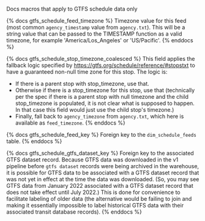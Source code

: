 Docs macros that apply to GTFS schedule data only

{% docs gtfs_schedule_feed_timezone %}
Timezone value for this feed (most common `agency_timestamp` value from `agency.txt`).
This will be a string value that can be passed to the TIMESTAMP function as a valid
timezone, for example 'America/Los_Angeles' or 'US/Pacific'.
{% enddocs %}

{% docs gtfs_schedule_stop_timezone_coalesced %}
This field applies the fallback logic specified by https://gtfs.org/schedule/reference/#stopstxt to have a guaranteed non-null time zone for this stop. The logic is:
* If there is a parent stop with stop_timezone, use that.
* Otherwise if there is a stop_timezone for this stop, use that (technically per the spec if there is a parent stop with null timezone and the child stop_timezone is populated, it is not clear what is supposed to happen. In that case this field would just use the child stop's timezone.)
* Finally, fall back to `agency_timezone` from `agency.txt`, which here is available as `feed_timezone`.
{% enddocs %}

{% docs gtfs_schedule_feed_key %}
Foreign key to the `dim_schedule_feeds` table.
{% enddocs %}

{% docs gtfs_schedule_gtfs_dataset_key %}
Foreign key to the associated GTFS dataset record. 
Because GTFS data was downloaded in the v1 pipeline before 
`gtfs dataset` records were being archived in the warehouse, 
it is possible for GTFS data to be associated with a GTFS dataset 
record that was not yet in effect at the time the data was downloaded. 
(So, you may see GTFS data from January 2022 associated with a GTFS dataset 
record that does not take effect until July 2022.) 
This is done for convenience to facilitate labeling of older data (the alternative 
would be failing to join and making it essentially impossible to label 
historical GTFS data with their associated transit database records).
{% enddocs %}
     
